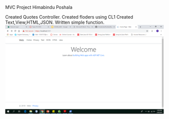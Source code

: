 MVC Project
Himabindu Poshala

Created Quotes Controller.
Created floders using CL1
Created Text,View,HTML,JSON.
Written simple function.
![Screenshot](https://github.com/HimabinduPoshala/Bus/blob/master/Screenshot%20.png)